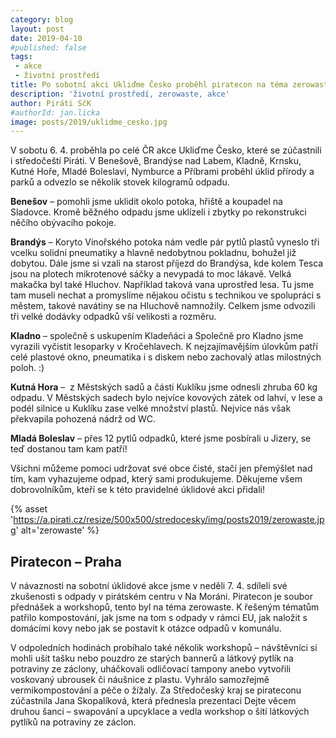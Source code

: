 ```yaml
---
category: blog
layout: post
date: 2019-04-10
#published: false
tags: 
 - akce 
 - životní prostředí
title: Po sobotní akci Ukliďme Česko proběhl piratecon na téma zerowaste
description: 'životní prostředí, zerowaste, akce'
author: Piráti SčK
#authorId: jan.licka
image: posts/2019/uklidme_cesko.jpg
---
```

V sobotu 6. 4. proběhla po celé ČR akce Ukliďme Česko, které se zúčastnili i středočeští Piráti. V Benešově, Brandýse nad Labem, Kladně, Krnsku, Kutné Hoře, Mladé Boleslavi, Nymburce a Příbrami proběhl úklid přírody a parků a odvezlo se několik stovek kilogramů odpadu. 

**Benešov** – pomohli jsme uklidit okolo potoka, hřiště a koupadel na Sladovce. Kromě běžného odpadu jsme uklízeli i zbytky po rekonstrukci něčího obývacího pokoje.

**Brandýs** – Koryto Vinořského potoka nám vedle pár pytlů plastů vyneslo tři vcelku solidní pneumatiky a hlavně nedobytnou pokladnu, bohužel již dobytou. Dále jsme si vzali na starost příjezd do Brandýsa, kde kolem Tesca jsou na plotech mikrotenové sáčky a nevypadá to moc lákavě. Velká makačka byl také Hluchov. Například taková vana uprostřed lesa. Tu jsme tam museli nechat a promyslíme nějakou očistu s technikou ve spolupráci s městem, takové navátiny se na Hluchově namnožily. Celkem jsme odvozili tři velké dodávky odpadků vší velikosti a rozměru.

**Kladno** – společně s uskupením Kladeňáci a Společně pro Kladno jsme vyrazili vyčistit lesoparky v Kročehlavech. K nejzajímavějším úlovkům patří celé plastové okno, pneumatika i s diskem nebo zachovalý atlas milostných poloh. :)

**Kutná Hora** –  z Městských sadů a části Kuklíku jsme odnesli zhruba 60 kg odpadu. V Městských sadech bylo nejvíce kovových zátek od lahví, v lese a podél silnice u Kuklíku zase velké množství plastů. Nejvíce nás však překvapila pohozená nádrž od WC.

**Mladá Boleslav** – přes 12 pytlů odpadků, které jsme posbírali u Jizery, se teď dostanou tam kam patří! 

Všichni můžeme pomoci udržovat své obce čisté, stačí jen přemýšlet nad tím, kam vyhazujeme odpad, který sami produkujeme. Děkujeme všem dobrovolníkům, kteří se k této pravidelné úklidové akci přidali!

{% asset 'https://a.pirati.cz/resize/500x500/stredocesky/img/posts2019/zerowaste.jpg' alt='zerowaste' %}

## Piratecon – Praha

V návaznosti na sobotní úklidové akce jsme v neděli 7. 4. sdíleli své zkušenosti s odpady v pirátském centru v Na Moráni. Piratecon je soubor přednášek a workshopů, tento byl na téma zerowaste. K řešeným tématům patřilo kompostování, jak jsme na tom s odpady v rámci EU, jak naložit s domácími kovy nebo jak se postavit k otázce odpadů v komunálu. 

V odpoledních hodinách probíhalo také několik workshopů – návštěvníci si mohli ušít tašku nebo pouzdro ze starých bannerů a látkový pytlík na potraviny ze záclony, uháčkovali odličovací tampony anebo vytvořili voskovaný ubrousek či náušnice z plastu. Vyhrálo samozřejmě vermikompostování a péče o žížaly. Za Středočeský kraj se pirateconu zúčastnila Jana Skopalíková, která přednesla prezentaci Dejte věcem druhou šanci – swapování a upcyklace a vedla workshop o šití látkových pytlíků na potraviny ze záclon.


